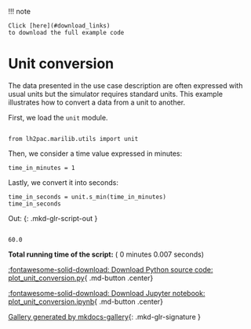 
<!--
 DO NOT EDIT.
 THIS FILE WAS AUTOMATICALLY GENERATED BY mkdocs-gallery.
 TO MAKE CHANGES, EDIT THE SOURCE PYTHON FILE:
 "docs/scripts/examples/plot_unit_conversion.py"
 LINE NUMBERS ARE GIVEN BELOW.
-->

!!! note

    Click [here](#download_links)
    to download the full example code

# Unit conversion

The data presented in the use case description are often expressed with usual units
but the simulator requires standard units.
This example illustrates how to convert a data from a unit to another.

First,
we load the `unit` module.

<!-- GENERATED FROM PYTHON SOURCE LINES 10-13 -->

```{.python }

from lh2pac.marilib.utils import unit

```








<!-- GENERATED FROM PYTHON SOURCE LINES 14-16 -->

Then,
we consider a time value expressed in minutes:

<!-- GENERATED FROM PYTHON SOURCE LINES 16-18 -->

```{.python }
time_in_minutes = 1

```








<!-- GENERATED FROM PYTHON SOURCE LINES 19-21 -->

Lastly,
we convert it into seconds:

<!-- GENERATED FROM PYTHON SOURCE LINES 21-23 -->

```{.python }
time_in_seconds = unit.s_min(time_in_minutes)
time_in_seconds
```




Out:
{: .mkd-glr-script-out }

```{.shell .mkd-glr-script-out-disp }

60.0
```






**Total running time of the script:** ( 0 minutes  0.007 seconds)

<div id="download_links"></div>



[:fontawesome-solid-download: Download Python source code: plot_unit_conversion.py](./plot_unit_conversion.py){ .md-button .center}

[:fontawesome-solid-download: Download Jupyter notebook: plot_unit_conversion.ipynb](./plot_unit_conversion.ipynb){ .md-button .center}


[Gallery generated by mkdocs-gallery](https://mkdocs-gallery.github.io){: .mkd-glr-signature }
